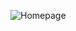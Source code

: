 ![Homepage](https://raw.githubusercontent.com/harunguter/alotech-react/master/screenshot/homepage-flat.png)
